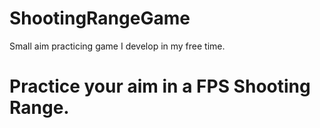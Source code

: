 # ShootingRangeGame
Small aim practicing game I develop in my free time.

# Practice your aim in a FPS Shooting Range.
